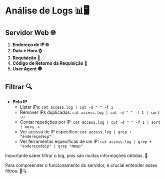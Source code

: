 # Análise de Logs 📊🖥️

## Servidor Web 🌐

1. **Endereço de IP 🌐**
2. **Data e Hora ⌚**
3. **Requisição 🚀**
4. **Código de Retorno da Requisição 🔄**
5. **User Agent 🕵️**

## Filtrar 🔍

- **Pelo IP** 
  - Listar IPs: `cat access.log | cut -d " " -f 1`
  - Remover IPs duplicados: `cat access.log | cut -d " " -f 1 | sort -u`
  - Contar repetições por IP: `cat access.log | cut -d " " -f 1 | sort | uniq -c`
  - Ver acesso de IP específico: `cat access.log | grep + "endereçodeip"`
  - Ver ferramentas específicas de um IP: `cat access.log | grep + "endereçodeip" | grep "Nmap"`

Importante saber filtrar o log, pois são muitas informações obtidas. 👀

Para compreender o funcionamento do servidor, é crucial entender esses filtros. 🔄🔍
